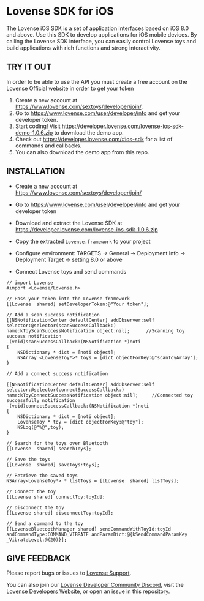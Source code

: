 Lovense SDK for iOS
========================

The Lovense iOS SDK is a set of application interfaces based on iOS 8.0 and above. Use this SDK to develop applications for iOS mobile devices. By calling the Lovense SDK interface, you can easily control Lovense toys and build applications with rich functions and strong interactivity.


TRY IT OUT
----------

In order to be able to use the API you must create a free account on the Lovense Official website in order to get your token
1. Create a new account at https://www.lovense.com/sextoys/developer/join/.
2. Go to https://www.lovense.com/user/developer/info and get your developer token.
3. Start coding! Visit https://developer.lovense.com/lovense-ios-sdk-demo-1.0.6.zip to download the demo app.
4. Check out https://developer.lovense.com/#ios-sdk for a list of commands and callbacks.
5. You can also download the demo app from this repo.


INSTALLATION
------------

- Create a new account at https://www.lovense.com/sextoys/developer/join/

- Go to https://www.lovense.com/user/developer/info and get your developer token

- Download and extract the Lovense SDK at https://developer.lovense.com/lovense-ios-sdk-1.0.6.zip

- Copy the extracted `Lovense.framework` to your project

- Configure environment: TARGETS -> General -> Deployment Info -> Deployment Target -> setting 8.0 or above

- Connect Lovense toys and send commands

```
// import Lovense
#import <Lovense/Lovense.h>

// Pass your token into the Lovense framework
[[Lovense  shared] setDeveloperToken:@"Your token"];

// Add a scan success notification
[[NSNotificationCenter defaultCenter] addObserver:self selector:@selector(scanSuccessCallback:)
name:kToyScanSuccessNotification object:nil];      //Scanning toy success notification
-(void)scanSuccessCallback:(NSNotification *)noti
{
    NSDictionary * dict = [noti object];
    NSArray <LovenseToy*>* toys = [dict objectForKey:@"scanToyArray"];
}

// Add a connect success notification

[[NSNotificationCenter defaultCenter] addObserver:self selector:@selector(connectSuccessCallback:)
name:kToyConnectSuccessNotification object:nil];     //Connected toy successfully notification
-(void)connectSuccessCallback:(NSNotification *)noti
{
    NSDictionary * dict = [noti object];
    LovenseToy * toy = [dict objectForKey:@"toy"];
    NSLog(@"%@",toy);
}

// Search for the toys over Bluetooth
[[Lovense  shared] searchToys];

// Save the toys
[[Lovense  shared] saveToys:toys];

// Retrieve the saved toys
NSArray<LovenseToy*> * listToys = [[Lovense  shared] listToys];

// Connect the toy
[[Lovense shared] connectToy:toyId];

// Disconnect the toy
[[Lovense shared] disconnectToy:toyId];

// Send a command to the toy
[[LovenseBluetoothManager shared] sendCommandWithToyId:toyId
andCommandType:COMMAND_VIBRATE andParamDict:@{kSendCommandParamKey
_VibrateLevel:@(20)}];
```











GIVE FEEDBACK
-------------
Please report bugs or issues to [Lovense Support](mailto:developer@mail.lovense.com).

You can also join our [Lovense Developer Community Discord](https://discord.gg/dW9f54BwqR), visit the [Lovense Developers Website](https://developer.lovense.com/#introduction), or open an issue in this repository.
